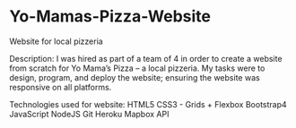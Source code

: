 # Yo-Mamas-Pizza-Website
Website for local pizzeria

Description:
I was hired as part of a team of 4 in order to create a website from scratch for Yo Mama’s Pizza – a local pizzeria. My tasks were to design, program, and deploy the website; ensuring the website was responsive on all platforms.

Technologies used for website:
HTML5
CSS3 - Grids + Flexbox
Bootstrap4
JavaScript
NodeJS
Git
Heroku
Mapbox API

